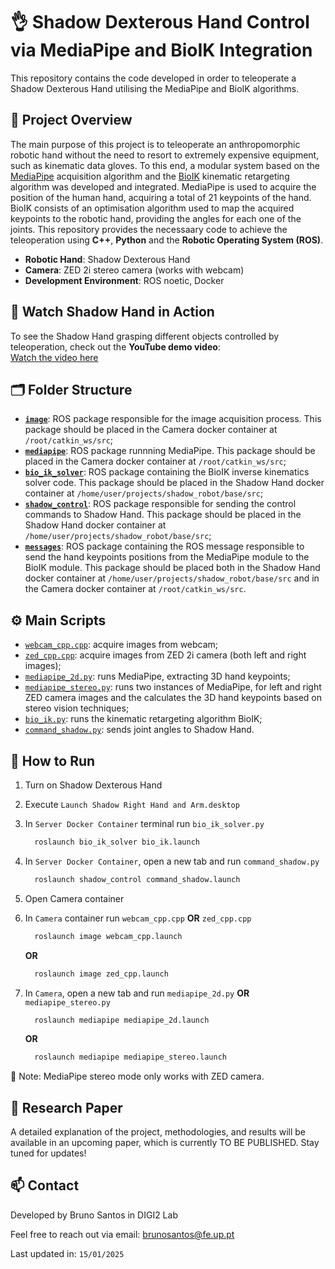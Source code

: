 # 👌 Shadow Dexterous Hand Control via MediaPipe and BioIK Integration

This repository contains the code developed in order to teleoperate a Shadow Dexterous Hand utilising the MediaPipe and BioIK algorithms.

## 📌 Project Overview

The main purpose of this project is to teleoperate an anthropomorphic robotic hand without the need to resort to extremely expensive equipment, such as kinematic data gloves. To this end, a modular system based on the [MediaPipe](https://github.com/google-ai-edge/mediapipe) acquisition algorithm and the [BioIK](https://github.com/TAMS-Group/bio_ik) kinematic retargeting algorithm was developed and integrated. 
MediaPipe is used to acquire the position of the human hand, acquiring a total of 21 keypoints of the hand. BioIK consists of an optimisation algorithm used to map the acquired keypoints to the robotic hand, providing the angles for each one of the joints.
This repository provides the necessaary code to achieve the teleoperation using **C++**, **Python** and the **Robotic Operating System (ROS)**.

 - **Robotic Hand**: Shadow Dexterous Hand
 - **Camera**: ZED 2i stereo camera (works with webcam)
 - **Development Environment**: ROS noetic, Docker

## 🎥 Watch Shadow Hand in Action
 To see the Shadow Hand grasping different objects controlled by teleoperation, check out the **YouTube demo video**:  
 [Watch the video here](https://youtu.be/_mvc2GK_sRg)

## 🗂️ Folder Structure
 - **[`image`](image)**: ROS package responsible for the image acquisition process. This package should be placed in the Camera docker container at `/root/catkin_ws/src`;
 - **[`mediapipe`](mediapipe)**: ROS package runnning MediaPipe. This package should be placed in the Camera docker container at `/root/catkin_ws/src`;
 - **[`bio_ik_solver`](bio_ik_solver)**: ROS package containing the BioIK inverse kinematics solver code. This package should be placed in the Shadow Hand docker container at `/home/user/projects/shadow_robot/base/src`;
 - **[`shadow_control`](shadow_control)**: ROS package responsible for sending the control commands to Shadow Hand. This package should be placed in the Shadow Hand docker container at `/home/user/projects/shadow_robot/base/src`;
 - **[`messages`](messages)**: ROS package containing the ROS message responsible to send the hand keypoints positions from the MediaPipe module to the BioIK module. This package should be placed both in the Shadow Hand docker container at `/home/user/projects/shadow_robot/base/src` and in the Camera docker container at `/root/catkin_ws/src`.


## ⚙️ Main Scripts
 - [`webcam_cpp.cpp`](image/src/webcam_cpp.cpp): acquire images from webcam;
 - [`zed_cpp.cpp`](image/src/zed_cpp.cpp): acquire images from ZED 2i camera (both left and right images);
 - [`mediapipe_2d.py`](mediapipe/src/mediapipe_2d.py): runs MediaPipe, extracting 3D hand keypoints;
 - [`mediapipe_stereo.py`](mediapipe/src/mediapipe_stereo.py): runs two instances of MediaPipe, for left and right ZED camera images and the calculates the 3D hand keypoints based on stereo vision techniques;
 - [`bio_ik.py`](bio_ik_solver/src/bio_ik.cpp): runs the kinematic retargeting algorithm BioIK;
 - [`command_shadow.py`](shadow_control/src/command_shadow.py): sends joint angles to Shadow Hand.

## 🚀 How to Run

1. Turn on Shadow Dexterous Hand
   
2. Execute `Launch Shadow Right Hand and Arm.desktop`

3. In `Server Docker Container` terminal run `bio_ik_solver.py`
    ```bash
      roslaunch bio_ik_solver bio_ik.launch
    ```
    
4. In `Server Docker Container`, open a new tab and run `command_shadow.py`
    ```bash
      roslaunch shadow_control command_shadow.launch
    ```

5. Open Camera container

6. In `Camera` container run `webcam_cpp.cpp` **OR** `zed_cpp.cpp`
    ```bash
      roslaunch image webcam_cpp.launch
    ```
    **OR**
    ```bash
      roslaunch image zed_cpp.launch
    ```
    
8. In `Camera`, open a new tab and run `mediapipe_2d.py` **OR** `mediapipe_stereo.py`
    ```bash
      roslaunch mediapipe mediapipe_2d.launch
    ```
    **OR**
    ```bash
      roslaunch mediapipe mediapipe_stereo.launch
    ```
    
📝 Note: MediaPipe stereo mode only works with ZED camera.
    

## 📄 Research Paper
A detailed explanation of the project, methodologies, and results will be available in an upcoming paper, which is currently TO BE PUBLISHED. Stay tuned for updates!
    
## 📫 Contact

Developed by Bruno Santos in DIGI2 Lab

Feel free to reach out via email: brunosantos@fe.up.pt

Last updated in: ``15/01/2025``

